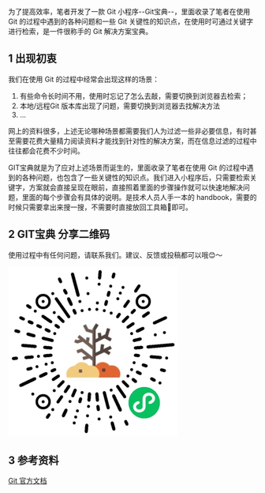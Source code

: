 为了提高效率，笔者开发了一款 Git 小程序--Git宝典--，里面收录了笔者在使用 Git 的过程中遇到的各种问题和一些 Git 关键性的知识点，在使用时可通过关键字进行检索，是一件很称手的 Git 解决方案宝典。

## 1 出现初衷

我们在使用 Git 的过程中经常会出现这样的场景：

1. 有些命令长时间不用，使用时忘记了怎么去敲，需要切换到浏览器去检索；
2. 本地/远程Git 版本库出现了问题，需要切换到浏览器去找解决方法
3. ...

网上的资料很多，上述无论哪种场景都需要我们人为过滤一些非必要信息，有时甚至需要花费大量精力阅读资料才能找到针对性的解决方案，而在信息过滤的过程中往往都会花费不少时间。

GIT宝典就是为了应对上述场景而诞生的，里面收录了笔者在使用 Git 的过程中遇到的各种问题，也包含了一些关键性的知识点。我们进入小程序后，只需要检索关键字，方案就会直接呈现在眼前，直接照着里面的步骤操作就可以快速地解决问题，里面的每个步骤会有具体的说明。是技术人员人手一本的 handbook，需要的时候只需要拿出来搜一搜，不需要时直接放回工具箱🧰即可。

## 2 GIT宝典 分享二维码

使用过程中有任何问题，请联系我们。建议、反馈或投稿都可以哦😊～

![GIT宝典二维码](./images/readme-1.jpg)

## 3 参考资料

[Git 官方文档](https://git-scm.com/book/zh/v2)
